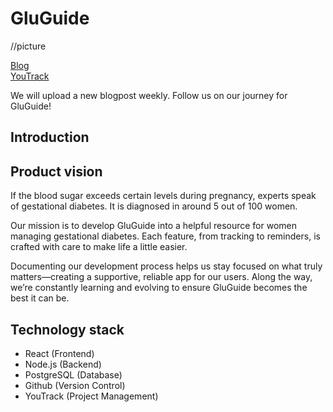 # GluGuide

//picture

[Blog](https://gdewomenhealth.wordpress.com/)<br>
[YouTrack](https://gluguide.youtrack.cloud/dashboard?id=207-2)<br>

We will upload a new blogpost weekly. Follow us on our journey for GluGuide!

## Introduction


## Product vision

If the blood sugar exceeds certain levels during pregnancy, experts speak of gestational diabetes. It is diagnosed in around 5 out of 100 women.

Our mission is to develop GluGuide into a helpful resource for women managing gestational diabetes. Each feature, from tracking to reminders, is crafted with care to make life a little easier.

Documenting our development process helps us stay focused on what truly matters—creating a supportive, reliable app for our users. Along the way, we’re constantly learning and evolving to ensure GluGuide becomes the best it can be.

## Technology stack

- React (Frontend)
- Node.js (Backend)
- PostgreSQL (Database)
- Github (Version Control)
- YouTrack (Project Management)

